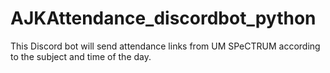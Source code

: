 # AJKAttendance_discordbot_python
This Discord bot will send attendance links from UM SPeCTRUM according to the subject and time of the day.
